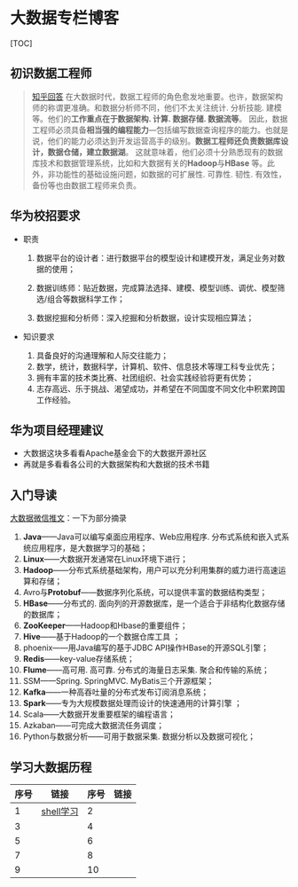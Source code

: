 # 大数据专栏博客

[TOC]

## 初识数据工程师

> [知乎回答](<https://zhuanlan.zhihu.com/p/27486879>) 在大数据时代，数据工程师的角色愈发地重要。也许，数据架构师的称谓更准确。和数据分析师不同，他们不太关注统计. 分析技能. 建模等。他们的**工作重点在于数据架构. 计算. 数据存储. 数据流等**。 因此，数据工程师必须具备**相当强的编程能力**—包括编写数据查询程序的能力。也就是说，他们的能力必须达到开发运营高手的级别。**数据工程师还负责数据库设计，数据仓储，建立数据湖**。 这就意味着，他们必须十分熟悉现有的数据库技术和数据管理系统，比如和大数据有关的**Hadoop**与**HBase** 等。此外，非功能性的基础设施问题，如数据的可扩展性. 可靠性. 韧性. 有效性，备份等也由数据工程师来负责。

## 华为校招要求

- 职责

  1. 数据平台的设计者：进行数据平台的模型设计和建模开发，满足业务对数据的使用；

  2. 数据训练师：贴近数据，完成算法选择、建模、模型训练、调优、模型筛选/组合等数据科学工作；

  3. 数据挖掘和分析师：深入挖掘和分析数据，设计实现相应算法；

- 知识要求
  1. 具备良好的沟通理解和人际交往能力；
  2. 数学，统计，数据科学，计算机、软件、信息技术等理工科专业优先；
  3. 拥有丰富的技术类比赛、社团组织、社会实践经验将更有优势；
  4. 志存高远、乐于挑战、渴望成功，并希望在不同国度不同文化中积累跨国工作经验。

## 华为项目经理建议

* 大数据这块多看看Apache基金会下的大数据开源社区
* 再就是多看看各公司的大数据架构和大数据的技术书籍

## 入门导读

[大数据微信推文](https://mp.weixin.qq.com/s?__biz=MzUzNTk3NTcyNw==&mid=2247484267&idx=1&sn=aa8beba35a4cb964098beec4dbcd3c3d&chksm=fafc012bcd8b883d3c0c586cd3c3379993142cd2be40b42f432bc8b74f0290555fa6b2e1aae2&mpshare=1&scene=1&srcid=&from=singlemessage&ascene=1&devicetype=android-28&version=2700043b&nettype=WIFI&abtest_cookie=BQABAAgACgALABIAEwAHAJ6GHgAjlx4AVpkeAMGZHgDcmR4A%2BpkeAAOaHgAAAA%3D%3D&lang=en&pass_ticket=fIPmEILnY1P6wKxnXPE08lZ5tMtjbrqUUnyHGk2TdlVSCbGDOlM7L%2F0j06AQEZIc&wx_header=1)：一下为部分摘录

1. **Java**——Java可以编写桌面应用程序、Web应用程序. 分布式系统和嵌入式系统应用程序，是大数据学习的基础；
2. **Linux**——大数据开发通常在Linux环境下进行；
3. **Hadoop**——分布式系统基础架构，用户可以充分利用集群的威力进行高速运算和存储；
4. Avro与**Protobuf**——数据序列化系统，可以提供丰富的数据结构类型；
5. **HBase**——分布式的. 面向列的开源数据库，是一个适合于非结构化数据存储的数据库；
6. **ZooKeeper**——Hadoop和Hbase的重要组件；
7. **Hive**——基于Hadoop的一个数据仓库工具 ；
8. phoenix——用Java编写的基于JDBC API操作HBase的开源SQL引擎；
9. **Redis**——key-value存储系统；
10. **Flume**——高可用. 高可靠. 分布式的海量日志采集. 聚合和传输的系统；
11. SSM——Spring. SpringMVC. MyBatis三个开源框架；
12. **Kafka**——一种高吞吐量的分布式发布订阅消息系统；
13. **Spark**——专为大规模数据处理而设计的快速通用的计算引擎 ；
14. Scala——大数据开发重要框架的编程语言；
15. Azkaban——可完成大数据流任务调度；
16. Python与数据分析——可用于数据采集. 数据分析以及数据可视化；

## 学习大数据历程

| 序号 | 链接                            | 序号 | 链接 |
| ---- | ------------------------------- | ---- | ---- |
| 1    | [shell学习](day01/shell学习.md) | 2    |      |
| 3    |                                 | 4    |      |
| 5    |                                 | 6    |      |
| 7    |                                 | 8    |      |
| 9    |                                 | 10   |      |

